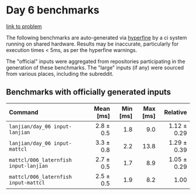 # Day 6 benchmarks

[link to problem](http://adventofcode.com/2021/day/6)

The following benchmarks are auto-generated via [hyperfine](https://github.com/sharkdp/hyperfine) by a ci system running on shared hardware. Results may be inaccurate, particularly for execution times < 5ms, as per the hyperfine warnings.

The "official" inputs were aggregated from repositories participating in the generation of these benchmarks. The "large" inputs (if any) were sourced from various places, including the subreddit.

## Benchmarks with officially generated inputs
| Command | Mean [ms] | Min [ms] | Max [ms] | Relative |
|:---|---:|---:|---:|---:|
| `lanjian/day_06 input-lanjian` | 2.8 ± 0.5 | 1.8 | 9.0 | 1.12 ± 0.29 |
| `lanjian/day_06 input-mattcl` | 3.3 ± 0.8 | 2.2 | 13.8 | 1.29 ± 0.39 |
| `mattcl/006_laternfish input-lanjian` | 2.7 ± 0.5 | 1.7 | 8.9 | 1.05 ± 0.29 |
| `mattcl/006_laternfish input-mattcl` | 2.5 ± 0.5 | 1.9 | 8.2 | 1.00 |
